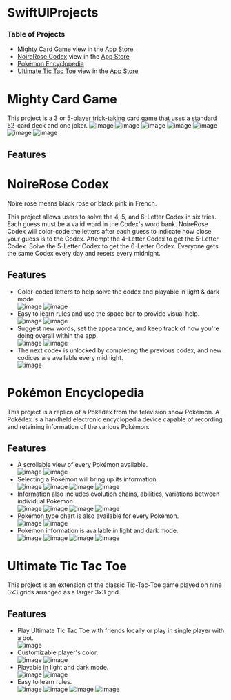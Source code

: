 # SwiftUIProjects

### Table of Projects
- [Mighty Card Game](#mighty) view in the [App Store](https://apps.apple.com/us/app/mighty-card-game/id1621810442)
- [NoireRose Codex](#noirerose-codex) view in the [App Store](https://apps.apple.com/us/app/noirerose-codex/id1612392088)
- [Pokémon Encyclopedia](#pokémon-encyclopedia)
- [Ultimate Tic Tac Toe](#ultimate-tic-tac-toe) view in the [App Store](https://apps.apple.com/us/app/ultimate-tic-tac-toe-ll/id1585512106)

# Mighty Card Game
This project is a 3 or 5-player trick-taking card game that uses a standard 52-card deck and one joker.
![image](https://github.com/steven-phun/SwiftUIProject/blob/master/GitHub-Images/MightyCardGame/BiddingPhase.png)
![image](https://github.com/steven-phun/SwiftUIProject/blob/master/GitHub-Images/MightyCardGame/FivePlayerHost.png)
![image](https://github.com/steven-phun/SwiftUIProject/blob/master/GitHub-Images/MightyCardGame/HomeScreen.png)
![image](https://github.com/steven-phun/SwiftUIProject/blob/master/GitHub-Images/MightyCardGame/PartnerPhase.png)
![image](https://github.com/steven-phun/SwiftUIProject/blob/master/GitHub-Images/MightyCardGame/ScorePhase.png)
![image](https://github.com/steven-phun/SwiftUIProject/blob/master/GitHub-Images/MightyCardGame/ThreePlayerHost.png)
![image](https://github.com/steven-phun/SwiftUIProject/blob/master/GitHub-Images/MightyCardGame/TrickPhase.png)

## Features

# NoireRose Codex
Noire rose means black rose or black pink in French.

This project allows users to solve the 4, 5, and 6-Letter Codex in six tries. Each guess must be a valid word in the Codex's word bank. NoireRose Codex will color-code the letters after each guess to indicate how close your guess is to the Codex. Attempt the 4-Letter Codex to get the 5-Letter Codex. Solve the 5-Letter Codex to get the 6-Letter Codex. Everyone gets the same Codex every day and resets every midnight. 

## Features
- Color-coded letters to help solve the codex and playable in light & dark mode<br/>
![image](https://github.com/steven-phun/SwiftUIProject/blob/master/GitHub-Images/NoireRoseCodex/LightMode.png)
![image](https://github.com/steven-phun/SwiftUIProject/blob/master/GitHub-Images/NoireRoseCodex/DarkMode.png)
- Easy to learn rules and use the space bar to provide visual help.<br/>
![image](https://github.com/steven-phun/SwiftUIProject/blob/master/GitHub-Images/NoireRoseCodex/Rules.png)
![image](https://github.com/steven-phun/SwiftUIProject/blob/master/GitHub-Images/NoireRoseCodex/Space.png)
- Suggest new words, set the appearance, and keep track of how you're doing overall within the app.<br/>
![image](https://github.com/steven-phun/SwiftUIProject/blob/master/GitHub-Images/NoireRoseCodex/Stats.png)
![image](https://github.com/steven-phun/SwiftUIProject/blob/master/GitHub-Images/NoireRoseCodex/Menu.png)
- The next codex is unlocked by completing the previous codex, and new codices are available every midnight.<br/>
![image](https://github.com/steven-phun/SwiftUIProject/blob/master/GitHub-Images/NoireRoseCodex/Lock.png)


# Pokémon Encyclopedia 
This project is a replica of a Pokédex from the television show Pokémon. A Pokédex is a handheld electronic encyclopedia device capable of recording and retaining information of the various Pokémon. 

## Features
- A scrollable view of every Pokémon available.<br/>
![image](https://github.com/steven-phun/SwiftUIProject/blob/master/GitHub-Images/PokémonEncyclopedia/ListView1.png)
![image](https://github.com/steven-phun/SwiftUIProject/blob/master/GitHub-Images/PokémonEncyclopedia/ListView2.png)
- Selecting a Pokémon will bring up its information.<br/>
![image](https://github.com/steven-phun/SwiftUIProject/blob/master/GitHub-Images/PokémonEncyclopedia/Info1.png)
![image](https://github.com/steven-phun/SwiftUIProject/blob/master/GitHub-Images/PokémonEncyclopedia/Info2.png)
![image](https://github.com/steven-phun/SwiftUIProject/blob/master/GitHub-Images/PokémonEncyclopedia/Info3.png)
![image](https://github.com/steven-phun/SwiftUIProject/blob/master/GitHub-Images/PokémonEncyclopedia/Info4.png)
- Information also includes evolution chains, abilities, variations between individual Pokémon.</br>
![image](https://github.com/steven-phun/SwiftUIProject/blob/master/GitHub-Images/PokémonEncyclopedia/EvoChain1.png)
![image](https://github.com/steven-phun/SwiftUIProject/blob/master/GitHub-Images/PokémonEncyclopedia/EvoChain2.png)
![image](https://github.com/steven-phun/SwiftUIProject/blob/master/GitHub-Images/PokémonEncyclopedia/Form1.png)
![image](https://github.com/steven-phun/SwiftUIProject/blob/master/GitHub-Images/PokémonEncyclopedia/Form2.png)
- Pokémon type chart is also available for every Pokémon. </br>
![image](https://github.com/steven-phun/SwiftUIProject/blob/master/GitHub-Images/PokémonEncyclopedia/TypeChart1.png)
![image](https://github.com/steven-phun/SwiftUIProject/blob/master/GitHub-Images/PokémonEncyclopedia/TypeChart2.png)
- Pokémon information is available in light and dark mode.</br>
![image](https://github.com/steven-phun/SwiftUIProject/blob/master/GitHub-Images/PokémonEncyclopedia/LightMode1.png)
![image](https://github.com/steven-phun/SwiftUIProject/blob/master/GitHub-Images/PokémonEncyclopedia/LightMode2.png)
![image](https://github.com/steven-phun/SwiftUIProject/blob/master/GitHub-Images/PokémonEncyclopedia/DarkMode1.png)
![image](https://github.com/steven-phun/SwiftUIProject/blob/master/GitHub-Images/PokémonEncyclopedia/DarkMode2.png)


# Ultimate Tic Tac Toe
This project is an extension of the classic Tic-Tac-Toe game played on nine 3x3 grids arranged as a larger 3x3 grid.

## Features
- Play Ultimate Tic Tac Toe with friends locally or play in single player with a bot.</br>
![image](https://github.com/steven-phun/SwiftUIProject/blob/master/GitHub-Images/UltimateTicTacToe/HomeScreen.png)
- Customizable player's color.</br>
![image](https://github.com/steven-phun/SwiftUIProject/blob/master/GitHub-Images/UltimateTicTacToe/Settings.png)
![image](https://github.com/steven-phun/SwiftUIProject/blob/master/GitHub-Images/UltimateTicTacToe/Color%20Preference.png)
- Playable in light and dark mode.</br>
![image](https://github.com/steven-phun/SwiftUIProject/blob/master/GitHub-Images/UltimateTicTacToe/LightMode.png)
![image](https://github.com/steven-phun/SwiftUIProject/blob/master/GitHub-Images/UltimateTicTacToe/DarkMode.png)
- Easy to learn rules.</br>
![image](https://github.com/steven-phun/SwiftUIProject/blob/master/GitHub-Images/UltimateTicTacToe/Rule1.png)
![image](https://github.com/steven-phun/SwiftUIProject/blob/master/GitHub-Images/UltimateTicTacToe/Rule2.png)
![image](https://github.com/steven-phun/SwiftUIProject/blob/master/GitHub-Images/UltimateTicTacToe/Rule3.png)
![image](https://github.com/steven-phun/SwiftUIProject/blob/master/GitHub-Images/UltimateTicTacToe/Rule4.png)
